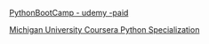 [PythonBootCamp - udemy -paid](https://www.udemy.com/complete-python-bootcamp/)


[Michigan University Coursera Python Specialization](https://www.coursera.org/specializations/python-3-programming)
